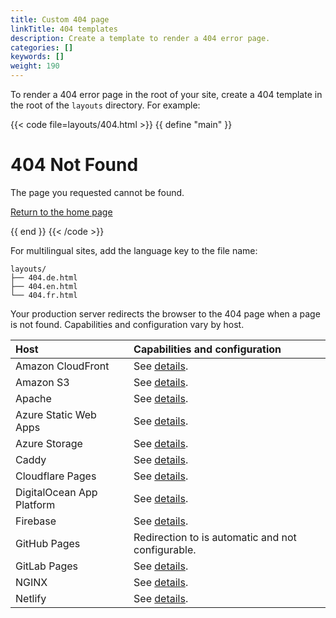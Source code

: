 ```yaml
---
title: Custom 404 page
linkTitle: 404 templates
description: Create a template to render a 404 error page.
categories: []
keywords: []
weight: 190
---
```


To render a 404 error page in the root of your site, create a 404 template in the root of the `layouts` directory. For example:

{{< code file=layouts/404.html >}}
{{ define "main" }}
  <h1>404 Not Found</h1>
  <p>The page you requested cannot be found.</p>
  <p>
    <a href="{{ .Site.Home.RelPermalink }}">
      Return to the home page
    </a>
  </p>
{{ end }}
{{< /code >}}

For multilingual sites, add the language key to the file name:

```text
layouts/
├── 404.de.html
├── 404.en.html
└── 404.fr.html
```

Your production server redirects the browser to the 404 page when a page is not found. Capabilities and configuration vary by host.

Host|Capabilities and configuration
:--|:--
Amazon CloudFront|See&nbsp;[details](https://docs.aws.amazon.com/AmazonCloudFront/latest/DeveloperGuide/GeneratingCustomErrorResponses.html).
Amazon S3|See&nbsp;[details](https://docs.aws.amazon.com/AmazonS3/latest/userguide/CustomErrorDocSupport.html).
Apache|See&nbsp;[details](https://httpd.apache.org/docs/2.4/custom-error.html).
Azure Static Web Apps|See&nbsp;[details](https://learn.microsoft.com/en-us/azure/static-web-apps/configuration#response-overrides).
Azure Storage|See&nbsp;[details](https://learn.microsoft.com/en-us/azure/storage/blobs/storage-blob-static-website#setting-up-a-static-website).
Caddy|See&nbsp;[details](https://caddyserver.com/docs/caddyfile/directives/handle_errors).
Cloudflare Pages|See&nbsp;[details](https://developers.cloudflare.com/pages/configuration/serving-pages/#not-found-behavior).
DigitalOcean App Platform|See&nbsp;[details](https://docs.digitalocean.com/products/app-platform/how-to/manage-static-sites/#configure-a-static-site).
Firebase|See&nbsp;[details](https://firebase.google.com/docs/hosting/full-config#404).
GitHub Pages|Redirection to is automatic and not configurable.
GitLab Pages|See&nbsp;[details](https://docs.gitlab.com/ee/user/project/pages/introduction.html#custom-error-codes-pages).
NGINX|See&nbsp;[details](https://nginx.org/en/docs/http/ngx_http_core_module.html#error_page).
Netlify|See&nbsp;[details](https://docs.netlify.com/routing/redirects/redirect-options/).
